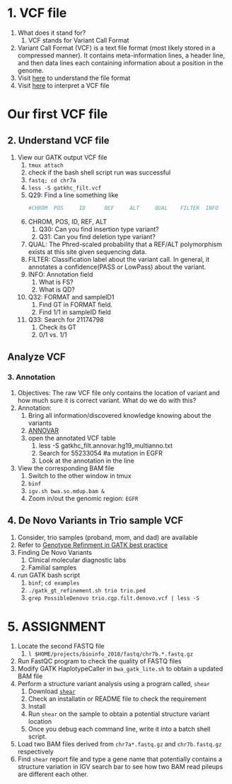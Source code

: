 # 1. VCF file
1. What does it stand for?
    1. VCF stands for Variant Call Format
1. Variant Call Format (VCF) is a text file format (most likely stored in a compressed manner). It contains meta-information lines, a header line, and then data lines each containing information about a position in the genome.
1. Visit [here](http://www.internationalgenome.org/wiki/Analysis/Variant%20Call%20Format/vcf-variant-call-format-version-40/) to understand the file format
1. Visit [here](https://gatkforums.broadinstitute.org/gatk/discussion/1268/what-is-a-vcf-and-how-should-i-interpret-it) to interpret a VCF file

# Our first VCF file
## 2. Understand VCF file
1. View our GATK output VCF file
    1. `tmux attach`
	1. check if the bash shell script run was successful
	1. `fastq; cd chr7a`
    1. `less -S gatkhc_filt.vcf`
    1. Q29: Find a line something like 
        ```bash
        #CHROM  POS     ID      REF     ALT     QUAL    FILTER  INFO    FORMAT  Sample..."
        ```
    1. CHROM, POS, ID, REF, ALT
        1. Q30: Can you find insertion type variant?
        1. Q31: Can you find deletion type variant?
    1. QUAL: The Phred-scaled probability that a REF/ALT polymorphism exists at this site given sequencing data.
    1. FILTER: Classification label about the variant call. In general, it annotates a confidence(PASS or LowPass) about the variant.
    1. INFO: Annotation field
        1. What is FS?
        1. What is QD?
    1. Q32: FORMAT and sampleID1
        1. Find GT in FORMAT field.
        1. Find 1/1 in sampleID field
    1. Q33: Search for 21174798
        1. Check its GT
        1. 0/1 vs. 1/1
## Analyze VCF
### 3. Annotation
1. Objectives: The raw VCF file only contains the location of variant and how much sure it is correct variant. What do we do with this?   
1. Annotation:
    1. Bring all information/discovered knowledge knowing about the variants
    1. [ANNOVAR](http://annovar.openbioinformatics.org/en/latest/)
    1. open the annotated VCF table
        1. less -S gatkhc_filt.annovar.hg19_multianno.txt
        1. Search for 55233054 #a mutation in EGFR
        1. Look at the annotation in the line
1. View the corresponding BAM file
    1. Switch to the other window in tmux
    1. `binf`
    1. `igv.sh bwa.so.mdup.bam &`
    1. Zoom in/out the genomic region: `EGFR`

## 4. De Novo Variants in Trio sample VCF
1. Consider, trio samples (proband, mom, and dad) are available
1. Refer to [Genotype Refinment in GATK best practice](https://software.broadinstitute.org/gatk/documentation/article.php?id=4727)
1. Finding De Novo Variants
    1. Clinical molecular diagnostic labs
    1. Familial samples
1. run GATK bash script
    1. `binf`; `cd examples`
    1. `./gatk_gt_refinement.sh trio trio.ped`
    1. `grep PossibleDenovo trio.cgp.filt.denovo.vcf | less -S`

# 5. ASSIGNMENT
1. Locate the second FASTQ file
    1. `l $HOME/projects/bioinfo_2018/fastq/chr7b.*.fastq.gz`
1. Run FastQC program to check the quality of FASTQ files
1. Modify GATK HaplotypeCaller in `bwa_gatk_lite.sh` to obtain a updated BAM file
1. Perform a structure variant analysis using a program called, `shear`
    1. Download [`shear`](http://vk.cs.umn.edu/SHEAR/download.php?v=1.1.2)
    1. Check an installatin or README file to check the requirement
    1. Install
    1. Run `shear` on the sample to obtain a potential structure variant location
    1. Once you debug each command line, write it into a batch shell script.
1. Load two BAM files derived from `chr7a*.fastq.gz` and `chr7b.fastq.gz` respectively
1. Find `shear` report file and type a gene name that potentially contains a structure variation in IGV search bar to see how two BAM read pileups are different each other. 
